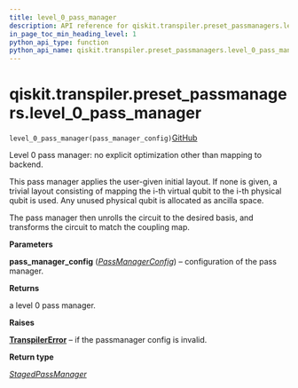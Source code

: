 ```yaml
---
title: level_0_pass_manager
description: API reference for qiskit.transpiler.preset_passmanagers.level_0_pass_manager
in_page_toc_min_heading_level: 1
python_api_type: function
python_api_name: qiskit.transpiler.preset_passmanagers.level_0_pass_manager
---
```


<span id="qiskit-transpiler-preset-passmanagers-level-0-pass-manager" />

# qiskit.transpiler.preset\_passmanagers.level\_0\_pass\_manager

<span id="qiskit.transpiler.preset_passmanagers.level_0_pass_manager" />

`level_0_pass_manager(pass_manager_config)`[GitHub](https://github.com/qiskit/qiskit/tree/stable/0.24/qiskit/transpiler/preset_passmanagers/level0.py "view source code")

Level 0 pass manager: no explicit optimization other than mapping to backend.

This pass manager applies the user-given initial layout. If none is given, a trivial layout consisting of mapping the i-th virtual qubit to the i-th physical qubit is used. Any unused physical qubit is allocated as ancilla space.

The pass manager then unrolls the circuit to the desired basis, and transforms the circuit to match the coupling map.

**Parameters**

**pass\_manager\_config** ([*PassManagerConfig*](qiskit.transpiler.PassManagerConfig "qiskit.transpiler.passmanager_config.PassManagerConfig")) – configuration of the pass manager.

**Returns**

a level 0 pass manager.

**Raises**

[**TranspilerError**](qiskit.transpiler.TranspilerError "qiskit.transpiler.TranspilerError") – if the passmanager config is invalid.

**Return type**

[*StagedPassManager*](qiskit.transpiler.StagedPassManager "qiskit.transpiler.passmanager.StagedPassManager")

